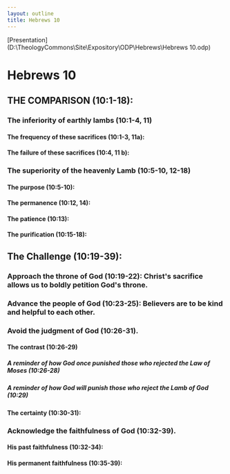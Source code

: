 ```yaml
---
layout: outline
title: Hebrews 10
---
```

[Presentation](D:\TheologyCommons\Site\Expository\ODP\Hebrews\Hebrews 10.odp)
# Hebrews 10 
## THE COMPARISON (10:1-18): 
###  The inferiority of earthly lambs (10:1-4, 11) 
####  The frequency of these sacrifices (10:1-3, 11a): 
####  The failure of these sacrifices (10:4, 11 b): 
###  The superiority of the heavenly Lamb (10:5-10, 12-18) 
####  The purpose (10:5-10): 
####  The permanence (10:12, 14): 
####  The patience (10:13): 
####  The purification (10:15-18): 
## The Challenge (10:19-39): 
###  Approach the throne of God (10:19-22): Christ\'s sacrifice allows us to boldly petition God\'s throne. 
###  Advance the people of God (10:23-25): Believers are to be kind and helpful to each other. 
###  Avoid the judgment of God (10:26-31). 
####  The contrast (10:26-29) 
#####  A reminder of how God once punished those who rejected the Law of Moses (10:26-28) 
#####  A reminder of how God will punish those who reject the Lamb of God (10:29) 
####  The certainty (10:30-31): 
###  Acknowledge the faithfulness of God (10:32-39). 
####  His past faithfulness (10:32-34): 
####  His permanent faithfulness (10:35-39): 
